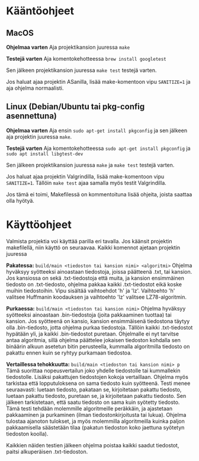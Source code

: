 
# Kääntöohjeet
## MacOS

**Ohjelmaa varten**
Aja projektikansion juuressa ```make```


**Testejä varten**
Aja komentokehotteessa ```brew install googletest```

Sen jälkeen projektikansion juuressa ```make test``` testejä varten.

Jos haluat ajaa projektin ASanilla, lisää make-komentoon vipu ```SANITIZE=1``` ja aja ohjelma normaalisti.

## Linux (Debian/Ubuntu tai pkg-config asennettuna)

**Ohjelmaa varten**
Aja ensin ```sudo apt-get install pkgconfig``` ja sen jälkeen aja projektin juuressa ```make```.

**Testejä varten**
Aja komentokehotteessa ```sudo apt-get install pkgconfig``` ja ```sudo apt install libgtest-dev```

Sen jälkeen projektikansion juuressa ```make``` ja ```make test``` testejä varten.

Jos haluat ajaa projektin Valgrindilla, lisää make-komentoon vipu ```SANITIZE=1```. Tällöin ```make test``` ajaa samalla myös testit Valgrindilla.

Jos tämä ei toimi, Makefilessä on kommentoituna lisää ohjeita, joista saattaa olla hyötyä.


# Käyttöohjeet
Valmista projektia voi käyttää parilla eri tavalla. Jos käänsit projektin makefilellä, niin käyttö on seuraavaa. Kaikki komennot ajetaan projektin juuressa

**Pakatessa:**
```build/main <tiedoston tai kansion nimi> <algoritmi>```
Ohjelma hyväksyy syötteeksi ainoastaan tiedostoja, joissa päätteenä .txt, tai kansion. Jos kansiossa on sekä .txt-tiedostoja että muita, ja kansion ensimmäinen tiedosto on .txt-tiedosto, ohjelma pakkaa kaikki .txt-tiedostot eikä koske muihin tiedostoihin.
Vipu <algoritmi> sisältää vaihtoehdot 'h' ja 'lz'. Vaihtoehto 'h' valitsee Huffmanin koodauksen ja vaihtoehto 'lz' valitsee LZ78-algoritmin.

**Purkaessa:**
```build/main <tiedoston tai kansion nimi>```
Ohjelma hyväksyy syötteeksi ainoastaan .bin-tiedostoja (joita pakkaaminen tuottaa) tai kansion. Jos syötteenä on kansio, kansion ensimmäisenä tiedostona täytyy olla .bin-tiedosto, jotta ohjelma purkaa tiedostoja. Tällöin kaikki .txt-tiedostot hypätään yli, ja kaikki .bin-tiedostot puretaan.
Ohjelmalle ei nyt tarvitse antaa algoritmia, sillä ohjelma päättelee jokaisen tiedoston kohdalla sen binäärin alkuun asetetun bitin perusteella, kummalla algoritmilla tiedosto on pakattu ennen kuin se ryhtyy purkamaan tiedostoa.

**Vertaillessa tehokkuutta:**
```build/main <tiedoston tai kansion nimi> p```
Tämä suorittaa nopeusvertailun joko yhdelle tiedostolle tai kummallekin tiedostolle. Lisäksi pakattujen tiedostojen kokoja vertaillaan. Ohjelma myös tarkistaa että lopputuloksena on sama tiedosto kuin syötteenä.
Testi menee seuraavasti: luetaan tiedosto, pakataan se, kirjoitetaan pakattu tiedosto, luetaan pakattu tiedosto, puretaan se, ja kirjoitetaan pakattu tiedosto. Sen jälkeen tarkistetaan, että saatu tiedosto on sama kuin syötetty tiedosto.
Tämä testi tehdään molemmille algoritmeille peräkkäin, ja ajastetaan pakkaaminen ja purkaminen (ilman tiedostonkirjoitusta tai lukua).
Ohjelma tulostaa ajanoton tulokset, ja myös molemmilla algoritmeilla kuinka paljon pakkaamisella säästetään tilaa (pakatun tiedoston koko jaettuna syötetyn tiedoston koolla).

Kaikkien näiden testien jälkeen ohjelma poistaa kaikki saadut tiedostot, paitsi alkuperäisen .txt-tiedoston.
